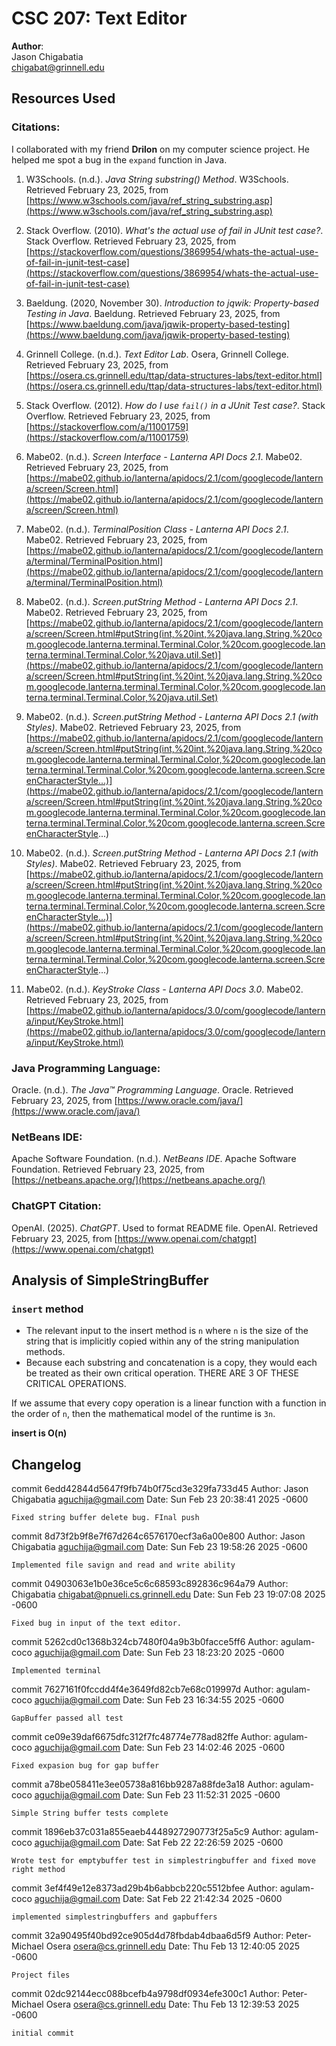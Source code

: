 # CSC 207: Text Editor

**Author**:  
Jason Chigabatia  
chigabat@grinnell.edu

## Resources Used

### Citations:
I collaborated with my friend **Drilon** on my computer science project. He helped me spot a bug in the `expand` function in Java.

1. W3Schools. (n.d.). *Java String substring() Method*. W3Schools. Retrieved February 23, 2025, from [https://www.w3schools.com/java/ref_string_substring.asp](https://www.w3schools.com/java/ref_string_substring.asp)

2. Stack Overflow. (2010). *What's the actual use of fail in JUnit test case?*. Stack Overflow. Retrieved February 23, 2025, from [https://stackoverflow.com/questions/3869954/whats-the-actual-use-of-fail-in-junit-test-case](https://stackoverflow.com/questions/3869954/whats-the-actual-use-of-fail-in-junit-test-case)

3. Baeldung. (2020, November 30). *Introduction to jqwik: Property-based Testing in Java*. Baeldung. Retrieved February 23, 2025, from [https://www.baeldung.com/java/jqwik-property-based-testing](https://www.baeldung.com/java/jqwik-property-based-testing)

4. Grinnell College. (n.d.). *Text Editor Lab*. Osera, Grinnell College. Retrieved February 23, 2025, from [https://osera.cs.grinnell.edu/ttap/data-structures-labs/text-editor.html](https://osera.cs.grinnell.edu/ttap/data-structures-labs/text-editor.html)

5. Stack Overflow. (2012). *How do I use `fail()` in a JUnit Test case?*. Stack Overflow. Retrieved February 23, 2025, from [https://stackoverflow.com/a/11001759](https://stackoverflow.com/a/11001759)

6. Mabe02. (n.d.). *Screen Interface - Lanterna API Docs 2.1*. Mabe02. Retrieved February 23, 2025, from [https://mabe02.github.io/lanterna/apidocs/2.1/com/googlecode/lanterna/screen/Screen.html](https://mabe02.github.io/lanterna/apidocs/2.1/com/googlecode/lanterna/screen/Screen.html)

7. Mabe02. (n.d.). *TerminalPosition Class - Lanterna API Docs 2.1*. Mabe02. Retrieved February 23, 2025, from [https://mabe02.github.io/lanterna/apidocs/2.1/com/googlecode/lanterna/terminal/TerminalPosition.html](https://mabe02.github.io/lanterna/apidocs/2.1/com/googlecode/lanterna/terminal/TerminalPosition.html)

8. Mabe02. (n.d.). *Screen.putString Method - Lanterna API Docs 2.1*. Mabe02. Retrieved February 23, 2025, from [https://mabe02.github.io/lanterna/apidocs/2.1/com/googlecode/lanterna/screen/Screen.html#putString(int,%20int,%20java.lang.String,%20com.googlecode.lanterna.terminal.Terminal.Color,%20com.googlecode.lanterna.terminal.Terminal.Color,%20java.util.Set)](https://mabe02.github.io/lanterna/apidocs/2.1/com/googlecode/lanterna/screen/Screen.html#putString(int,%20int,%20java.lang.String,%20com.googlecode.lanterna.terminal.Terminal.Color,%20com.googlecode.lanterna.terminal.Terminal.Color,%20java.util.Set)

9. Mabe02. (n.d.). *Screen.putString Method - Lanterna API Docs 2.1 (with Styles)*. Mabe02. Retrieved February 23, 2025, from [https://mabe02.github.io/lanterna/apidocs/2.1/com/googlecode/lanterna/screen/Screen.html#putString(int,%20int,%20java.lang.String,%20com.googlecode.lanterna.terminal.Terminal.Color,%20com.googlecode.lanterna.terminal.Terminal.Color,%20com.googlecode.lanterna.screen.ScreenCharacterStyle...)](https://mabe02.github.io/lanterna/apidocs/2.1/com/googlecode/lanterna/screen/Screen.html#putString(int,%20int,%20java.lang.String,%20com.googlecode.lanterna.terminal.Terminal.Color,%20com.googlecode.lanterna.terminal.Terminal.Color,%20com.googlecode.lanterna.screen.ScreenCharacterStyle...)

10. Mabe02. (n.d.). *Screen.putString Method - Lanterna API Docs 2.1 (with Styles)*. Mabe02. Retrieved February 23, 2025, from [https://mabe02.github.io/lanterna/apidocs/2.1/com/googlecode/lanterna/screen/Screen.html#putString(int,%20int,%20java.lang.String,%20com.googlecode.lanterna.terminal.Terminal.Color,%20com.googlecode.lanterna.terminal.Terminal.Color,%20com.googlecode.lanterna.screen.ScreenCharacterStyle...)](https://mabe02.github.io/lanterna/apidocs/2.1/com/googlecode/lanterna/screen/Screen.html#putString(int,%20int,%20java.lang.String,%20com.googlecode.lanterna.terminal.Terminal.Color,%20com.googlecode.lanterna.terminal.Terminal.Color,%20com.googlecode.lanterna.screen.ScreenCharacterStyle...)

11. Mabe02. (n.d.). *KeyStroke Class - Lanterna API Docs 3.0*. Mabe02. Retrieved February 23, 2025, from [https://mabe02.github.io/lanterna/apidocs/3.0/com/googlecode/lanterna/input/KeyStroke.html](https://mabe02.github.io/lanterna/apidocs/3.0/com/googlecode/lanterna/input/KeyStroke.html)

### Java Programming Language:  
Oracle. (n.d.). *The Java™ Programming Language*. Oracle. Retrieved February 23, 2025, from [https://www.oracle.com/java/](https://www.oracle.com/java/)

### NetBeans IDE:  
Apache Software Foundation. (n.d.). *NetBeans IDE*. Apache Software Foundation. Retrieved February 23, 2025, from [https://netbeans.apache.org/](https://netbeans.apache.org/)

### ChatGPT Citation:  
OpenAI. (2025). *ChatGPT*. Used to format README file. OpenAI. Retrieved February 23, 2025, from [https://www.openai.com/chatgpt](https://www.openai.com/chatgpt)

## Analysis of SimpleStringBuffer

### `insert` method

- The relevant input to the insert method is `n` where `n` is the size of the string that is implicitly copied within any of the string manipulation methods. 
- Because each substring and concatenation is a copy, they would each be treated as their own critical operation. THERE ARE 3 OF THESE CRITICAL OPERATIONS.

If we assume that every copy operation is a linear function with a function in the order of `n`, then the mathematical model of the runtime is `3n`.

**insert is O(n)**

## Changelog
commit 6edd42844d5647f9fb74b0f75cd3e329fa733d45
Author: Jason Chigabatia <aguchija@gmail.com>
Date:   Sun Feb 23 20:38:41 2025 -0600

    Fixed string buffer delete bug. FInal push

commit 8d73f2b9f8e7f67d264c6576170ecf3a6a00e800
Author: Jason Chigabatia <aguchija@gmail.com>
Date:   Sun Feb 23 19:58:26 2025 -0600

    Implemented file savign and read and write ability

commit 04903063e1b0e36ce5c6c68593c892836c964a79
Author: Chigabatia <chigabat@pnueli.cs.grinnell.edu>
Date:   Sun Feb 23 19:07:08 2025 -0600

    Fixed bug in input of the text editor.

commit 5262cd0c1368b324cb7480f04a9b3b0facce5ff6
Author: agulam-coco <aguchija@gmail.com>
Date:   Sun Feb 23 18:23:20 2025 -0600

    Implemented terminal

commit 7627161f0fccdd4f4e3649fd82cb7e68c019997d
Author: agulam-coco <aguchija@gmail.com>
Date:   Sun Feb 23 16:34:55 2025 -0600

    GapBuffer passed all test

commit ce09e39daf6675dfc312f7fc48774e778ad82ffe
Author: agulam-coco <aguchija@gmail.com>
Date:   Sun Feb 23 14:02:46 2025 -0600

    Fixed expasion bug for gap buffer

commit a78be058411e3ee05738a816bb9287a88fde3a18
Author: agulam-coco <aguchija@gmail.com>
Date:   Sun Feb 23 11:52:31 2025 -0600

    Simple String buffer tests complete

commit 1896eb37c031a855eaeb4448927290773f25a5c9
Author: agulam-coco <aguchija@gmail.com>
Date:   Sat Feb 22 22:26:59 2025 -0600

    Wrote test for emptybuffer test in simplestringbuffer and fixed move right method

commit 3ef4f49e12e8373ad29b4b6abbcb220c5512bfee
Author: agulam-coco <aguchija@gmail.com>
Date:   Sat Feb 22 21:42:34 2025 -0600

    implemented simplestringbuffers and gapbuffers

commit 32a90495f40bd92ce905d4d78fbdab4dbaa6d5f9
Author: Peter-Michael Osera <osera@cs.grinnell.edu>
Date:   Thu Feb 13 12:40:05 2025 -0600

    Project files

commit 02dc92144ecc088bcefb4a9798df0934efe300c1
Author: Peter-Michael Osera <osera@cs.grinnell.edu>
Date:   Thu Feb 13 12:39:53 2025 -0600

    initial commit